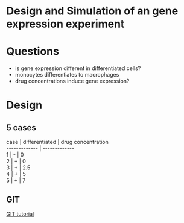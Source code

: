 Design and Simulation of an gene expression experiment
======================================================

# Questions
- is gene expression different in differentiated cells?
- monocytes differentiates to macrophages
- drug concentrations induce gene expression?

# Design

## 5 cases
case | differentiated  | drug concentration  
------------- | -------------  
1 | - | 0  
2  | + | 0  
3 | + | 2.5  
4 | + | 5  
5 | + | 7  

## GIT
[GIT tutorial](http://git-scm.com/book/en/Git-Basics-Undoing-Things)
